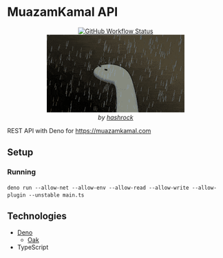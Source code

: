 # MuazamKamal API

<p align="center">
  <a href="https://github.com/muazamkamal/api/actions"><img alt="GitHub Workflow Status" src="https://img.shields.io/github/workflow/status/muazamkamal/api/Deploy?style=flat-square"></a>
  <br>
  <img src="https://github.com/denolib/animated-deno-logo/raw/master/deno-rect-24fps.gif"></img>
  <br>
  <i>by <a href="https://hashrock.studio.design/" target="_blank">hashrock</a></i>
</p>

REST API with Deno for https://muazamkamal.com

## Setup

### Running

`deno run --allow-net --allow-env --allow-read --allow-write --allow-plugin --unstable main.ts
`

## Technologies

* [Deno](https://deno.land/)
  * [Oak](https://github.com/oakserver/oak)
* TypeScript
